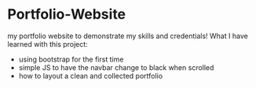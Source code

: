 # Portfolio-Website
my portfolio website to demonstrate my skills and credentials!
What I have learned with this project:
- using bootstrap for the first time
- simple JS to have the navbar change to black when scrolled
- how to layout a clean and collected portfolio
  
